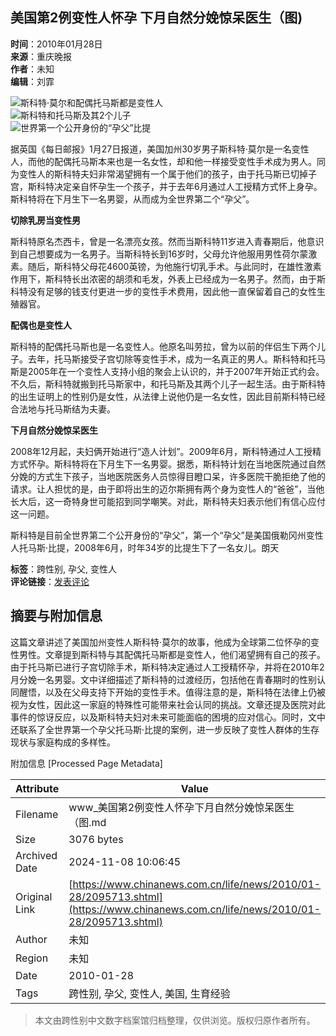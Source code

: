 ## 美国第2例变性人怀孕 下月自然分娩惊呆医生（图)

**时间**：2010年01月28日  
**来源**：重庆晚报  
**作者**：未知  
**编辑**：刘霏  

![斯科特·莫尔和配偶托马斯都是变性人](http://i2.chinanews.com/zwimg/01.jpg)  
![斯科特和托马斯及其2个儿子](U187P4T8D2095713F116DT20100128075738.jpg)  
![世界第一个公开身份的“孕父”比提](U187P4T8D2095713F118DT20100128075738.jpg)  

据英国《每日邮报》1月27日报道，美国加州30岁男子斯科特·莫尔是一名变性人，而他的配偶托马斯本来也是一名女性，却和他一样接受变性手术成为男人。同为变性人的斯科特夫妇非常渴望拥有一个属于他们的孩子，由于托马斯已切掉子宫，斯科特决定亲自怀孕生一个孩子，并于去年6月通过人工授精方式怀上身孕。斯科特将在下月生下一名男婴，从而成为全世界第二个“孕父”。

**切除乳房当变性男**

斯科特原名杰西卡，曾是一名漂亮女孩。然而当斯科特11岁进入青春期后，他意识到自己想要成为一名男子。当斯科特长到16岁时，父母允许他服用男性荷尔蒙激素。随后，斯科特父母花4600英镑，为他施行切乳手术。与此同时，在雄性激素作用下，斯科特长出浓密的胡须和毛发，外表上已经成为一名男子。然而，由于斯科特没有足够的钱支付更进一步的变性手术费用，因此他一直保留着自己的女性生殖器官。

**配偶也是变性人**

斯科特的配偶托马斯也是一名变性人。他原名叫劳拉，曾为以前的伴侣生下两个儿子。去年，托马斯接受子宫切除等变性手术，成为一名真正的男人。斯科特和托马斯是2005年在一个变性人支持小组的聚会上认识的，并于2007年开始正式约会。不久后，斯科特就搬到托马斯家中，和托马斯及其两个儿子一起生活。由于斯科特的出生证明上的性别仍是女性，从法律上说他仍是一名女性，因此目前斯科特已经合法地与托马斯结为夫妻。

**下月自然分娩惊呆医生**

2008年12月起，夫妇俩开始进行“造人计划”。2009年6月，斯科特通过人工授精方式怀孕。斯科特将在下月生下一名男婴。据悉，斯科特计划在当地医院通过自然分娩的方式生下孩子，当地医院医务人员惊得目瞪口呆，许多医院干脆拒绝了他的请求。让人担忧的是，由于即将出生的迈尔斯拥有两个身为变性人的“爸爸”，当他长大后，这一奇特身世可能招到同学嘲笑。对此，斯科特夫妇表示他们有信心应付这一问题。

斯科特是目前全世界第二个公开身份的“孕父”，第一个“孕父”是美国俄勒冈州变性人托马斯·比提，2008年6月，时年34岁的比提生下了一名女儿。朗天

**标签**：跨性别, 孕父, 变性人  
**评论链接**：[发表评论](http://comment.chinanews.com.cn/comments/comments.php?newsid=2095713)    

## 摘要与附加信息

<!-- tcd_abstract -->
这篇文章讲述了美国加州变性人斯科特·莫尔的故事，他成为全球第二位怀孕的变性男性。文章提到斯科特与其配偶托马斯都是变性人，他们渴望拥有自己的孩子。由于托马斯已进行子宫切除手术，斯科特决定通过人工授精怀孕，并将在2010年2月分娩一名男婴。文中详细描述了斯科特的过渡经历，包括他在青春期时的性别认同醒悟，以及在父母支持下开始的变性手术。值得注意的是，斯科特在法律上仍被视为女性，因此这一家庭的特殊性可能带来社会认同的挑战。文章还提及医院对此事件的惊讶反应，以及斯科特夫妇对未来可能面临的困境的应对信心。同时，文中还联系了全世界第一个孕父托马斯·比提的案例，进一步反映了变性人群体的生存现状与家庭构成的多样性。
<!-- tcd_abstract_end -->

附加信息 [Processed Page Metadata]

| Attribute       | Value                                  |
|-----------------|----------------------------------------|
| Filename        | www_美国第2例变性人怀孕下月自然分娩惊呆医生（图.md                             |
| Size            | 3076 bytes                           |
| Archived Date   | 2024-11-08 10:06:45                             |
| Original Link   | [https://www.chinanews.com.cn/life/news/2010/01-28/2095713.shtml](https://www.chinanews.com.cn/life/news/2010/01-28/2095713.shtml)                       |
| Author          | 未知                               |
| Region          | 未知                               |
| Date            | 2010-01-28                                 |
| Tags            | 跨性别, 孕父, 变性人, 美国, 生育经验                                 |
>
> 本文由跨性别中文数字档案馆归档整理，仅供浏览。版权归原作者所有。
>